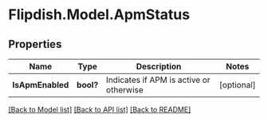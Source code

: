# Flipdish.Model.ApmStatus
## Properties

Name | Type | Description | Notes
------------ | ------------- | ------------- | -------------
**IsApmEnabled** | **bool?** | Indicates if APM is active or otherwise | [optional] 

[[Back to Model list]](../README.md#documentation-for-models) [[Back to API list]](../README.md#documentation-for-api-endpoints) [[Back to README]](../README.md)

